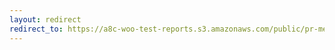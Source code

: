 ```yaml
---
layout: redirect
redirect_to: https://a8c-woo-test-reports.s3.amazonaws.com/public/pr-merge/40840/e2e/index.html
---
```

